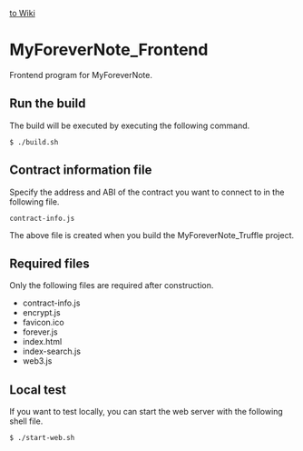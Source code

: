 [to Wiki](../../wiki)

# MyForeverNote_Frontend
Frontend program for MyForeverNote.

## Run the build
The build will be executed by executing the following command.

~~~
$ ./build.sh
~~~

## Contract information file
Specify the address and ABI of the contract you want to connect to in the following file.

~~~
contract-info.js
~~~

The above file is created when you build the MyForeverNote_Truffle project.

## Required files
Only the following files are required after construction.

- contract-info.js
- encrypt.js
- favicon.ico
- forever.js
- index.html
- index-search.js
- web3.js

## Local test
If you want to test locally, you can start the web server with the following shell file.

~~~
$ ./start-web.sh
~~~

